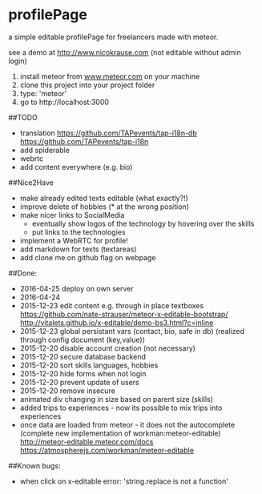 # profilePage
a simple editable profilePage for freelancers made with meteor. 

see a demo at http://www.nicokrause.com (not editable without admin login)

1. install meteor from www.meteor.com on your machine
2. clone this project into your project folder
3. type: 'meteor'
4. go to http://localhost:3000


##TODO
- translation 
	https://github.com/TAPevents/tap-i18n-db
	https://github.com/TAPevents/tap-i18n
- add spiderable
- webrtc
- add content everywhere (e.g. bio)


##Nice2Have
- make already edited texts editable (what exactly?!)
- improve delete of hobbies (* at the wrong position)
- make nicer links to SocialMedia 
	- eventually show logos of the technology by hovering over the skills
	- put links to the technologies
- implement a WebRTC for profile!
- add markdown for texts (textareas)
- add clone me on github flag on webpage


##Done:
- 2016-04-25 deploy on own server
- 2016-04-24  
- 2015-12-23 edit content e.g.  through in place textboxes
				https://github.com/nate-strauser/meteor-x-editable-bootstrap/
				http://vitalets.github.io/x-editable/demo-bs3.html?c=inline
- 2015-12-23 global persistant vars (contact, bio, safe in db) (realized through config document (key,value))
- 2015-12-20 disable account creation (not necessary)
- 2015-12-20 secure database backend
- 2015-12-20 sort skills languages, hobbies
- 2015-12-20 hide forms when not login
- 2015-12-20 prevent update of users
- 2015-12-20 remove insecure
- animated div changing in size based on parent size (skills)
- added trips to experiences - now its possible to mix trips into experiences 
- once data are loaded from meteor - it does not the autocomplete (complete new implementation of workman:meteor-editable)	
	http://meteor-editable.meteor.com/docs
	https://atmospherejs.com/workman/meteor-editable

##Known bugs:
- when click on x-editable error:  'string.replace is not a function'	






